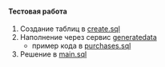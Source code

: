 #### Тестовая работа
1. Создание таблиц в [create.sql](/create.sql)
2. Наполнение через сервис [generatedata](https://generatedata.com/)
    + пример кода в [purchases.sql](/purchases.sql)
3. Решение в [main.sql](/main.sql)